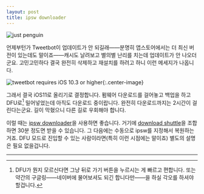 ```yaml
---
layout: post
title: ipsw downloader
---
```


![just penguin](https://justapengu.in/assets/images/brand/penguin.png?v=72ff45da05)

언제부턴가 Tweetbot이 업데이트가 안 되길래——분명히 앱스토어에서는 더 최신 버전이 있는데도 말이죠——캐시도 날려보고 별의별 난리를 치는데 업데이트가 안 나오더군요. 고민고민하다 결국 완전히 삭제하고 재설치를 하려고 하니 이런 메세지가 나옵니다.

![tweetbot requires iOS 10.3 or higher](http://d.pr/i/9QmZu9+){:.center-image}

그래서 결국 iOS11로 올리기로 결정합니다. 펌웨어 다운로드를 걸어놓고 백업을 하고 DFU로[^1] 밀어넣었는데 아직도 다운로드 중이랍니다. 완전히 다운로드까지는 2시간이 걸린다는군요. 길이 막혔으니 다른 길로 우회해야 합니다.

[^1]: DFU가 뭔지 모르신다면 그냥 뒤로 가기 버튼을 누르시는 게 빠르고 편합니다. 또는 약간의 구글링——네이버에 물어보셔도 되긴 합니다만——을 하실 각오를 하셔야 할겁니다.

이럴 때는 [ipsw downloader](https://ipsw.me)을 사용하면 좋습니다. 거기에 [download shuttle](https://itunes.apple.com/us/app/download-shuttle-fast-file-downloader/id847809913?mt=12&uo=4&at=11l6hc&ct=fnd)을 조합하면 30분 정도면 받을 수 있습니다. 그 다음에는 수동으로 ipsw를 지정해서 복원하는 거죠. DFU 모드로 진입할 수 있는 사람이라면(특히 이런 시점에는 말이죠) 별도의 설명은 필요 없을겁니다.

------

